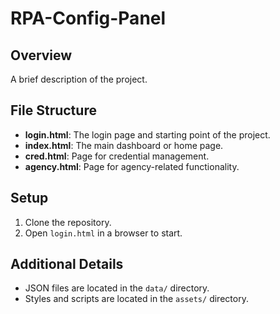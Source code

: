 # RPA-Config-Panel


## Overview
A brief description of the project.

## File Structure
- **login.html**: The login page and starting point of the project.
- **index.html**: The main dashboard or home page.
- **cred.html**: Page for credential management.
- **agency.html**: Page for agency-related functionality.

## Setup
1. Clone the repository.
2. Open `login.html` in a browser to start.

## Additional Details
- JSON files are located in the `data/` directory.
- Styles and scripts are located in the `assets/` directory.
